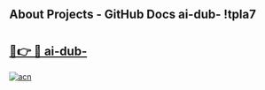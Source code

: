 ## About Projects - GitHub Docs ai-dub- !tpla7

# <h2><a href="https://andorid.site?title=ai-dub-&ref=13PRO">🔗👉 🔴 ai-dub-</a></h2>

[![acn](https://github.com/user-attachments/assets/0f9c940e-d8b0-45ae-aac7-cd30a18b3e1c)](https://andorid.site?title=ai-dub-&ref=13PRO)

